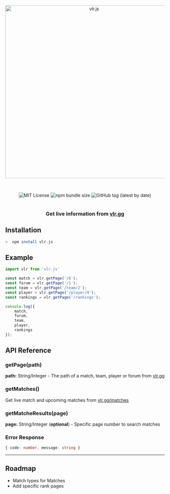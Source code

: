 <div align="center">
  <br />
  <p>
    <a href="https://vlr.js.org"><img src="https://i.ibb.co/bsDwFD4/vlrjs-banner.png" width="546" alt="vlr.js" /></a>
  </p>
  <br />
  <p>
     <img src="https://img.shields.io/badge/License-MIT-green.svg?style=flat-square" alt="MIT License" />
     <img alt="npm bundle size" src="https://img.shields.io/bundlephobia/min/vlr.js?style=flat-square" alt="Bundle Size">
     <img alt="GitHub tag (latest by date)" src="https://img.shields.io/github/v/tag/vlrjs/vlr.js?style=flat-square" alt="Latest Version">
     <br />
      <br />
     <h3>Get live information from <a href="https://www.vlr.gg/">vlr.gg</a>
  </p>
</div>


## Installation

```bash
>  npm install vlr.js
```

## Example

```typescript
import vlr from 'vlr.js'

const match = vlr.getPage('/6');
const forum = vlr.getPage('/1');
const team = vlr.getPage('/team/2');
const player = vlr.getPage('/player/9');
const rankings = vlr.getPage('/rankings');

console.log({
    match,
    forum,
    team,
    player,
    rankings
});
```

## API Reference

### getPage(path)

__path:__ String/Integer - The path of a match, team, player or forum from [vlr.gg](https://www.vlr.gg/)

### getMatches()

Get live match and upcoming matches from [vlr.gg/matches](https://www.vlr.gg/matches)

### getMatcheResults(page)

__page:__ String/Integer (**optional**) - Specific page number to search matches

### Error Response

```ts
{ code: number, message: string }
```

---

## Roadmap

- Match types for Matches
- Add specific rank pages
